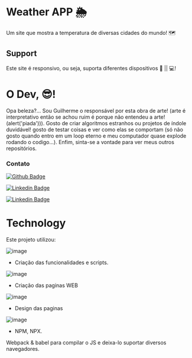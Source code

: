 # Weather APP 🌦

Um site que mostra a temperatura de diversas cidades do mundo! 🗺
## Support

Este site é responsivo, ou seja, suporta diferentes dispositivos 📱 || 💻!



# O Dev, 😎!


Opa beleza?... Sou Guilherme o responsável por esta obra de arte! (arte é interpretativo então se achou ruim é porque não entendeu a arte! (alert('piada'))). Gosto de criar algoritmos estranhos ou projetos de índole duvidável! gosto de testar coisas e ver como elas se comportam (só não gosto quando entro em um loop eterno e meu computador quase explode rodando o codigo...). Enfim, sinta-se a vontade para ver meus outros repositórios.


### Contato

[![Github Badge](https://img.shields.io/badge/-Github-000?style=flat-square&logo=Github&logoColor=white&link=https://github.com/xismiti)](https://github.com/xismiti)

[![Linkedin Badge](https://img.shields.io/badge/-LinkedIn-blue?style=flat-square&logo=Linkedin&logoColor=white&link=https://https://www.linkedin.com/in/guilherme-maciel-schmidt-0b6228242/)](https://www.linkedin.com/in/guilherme-maciel-schmidt-0b6228242/)

[![Linkedin Badge](https://img.shields.io/badge/Gmail-D14836?style=flat-square&logo=gmail&logoColor=white&link=mailto:gui.m.schmidt@gmail.com?Subject=Contato)](mailto:gui.m.schmidt@gmail.com?Subject=Contato)


# Technology
Este projeto utilizou:


![image](https://img.shields.io/badge/JavaScript-323330?style=for-the-badge&logo=javascript&logoColor=F7DF1E)
- Criação das funcionalidades e scripts.

![image](https://img.shields.io/badge/HTML5-E34F26?style=for-the-badge&logo=html5&logoColor=white)
- Criação das paginas WEB

![image](https://img.shields.io/badge/CSS3-1572B6?style=for-the-badge&logo=css3&logoColor=white)
- Design das paginas

![image](https://img.shields.io/badge/Node.js-43853D?style=for-the-badge&logo=node.js&logoColor=white)
- NPM, NPX.

Webpack & babel para compilar o JS e deixa-lo suportar diversos navegadores.



